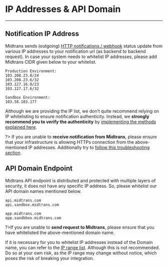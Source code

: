 # IP Addresses & API Domain
<hr>

## Notification IP Address

Midtrans sends (outgoing) [HTTP notifications / webhook](/en/after-payment/http-notification) status update from various IP addresses to your notification url (as backend to backend request). In case your system needs to whitelist IP addresses, please add Midtrans CIDR given below to your whitelist.
```
Production Environment:
103.208.23.0/24
103.208.23.6/32
103.127.16.0/23
103.127.17.6/32

Sandbox Environment:
103.58.103.177
```

Although we are providing the IP list, we don’t quite recommend relying on IP whitelisting to ensure notification authenticity. Instead, we **strongly recommend you to verify the authenticity** by [implementing the methods explained here](/en/after-payment/http-notification.md#verifying-notification-authenticity).

?> If you are unable to **receive notification from Midtrans**, please ensure that your infrastructure is allowing HTTPs connection from the above-mentioned IP addresses. Additionally try to [follow this troubleshooting section](/en/after-payment/http-notification.md#suggestion-on-troubleshooting-http-notification-failures).

## API Domain Endpoint

Midtrans API endpoint is distributed and protected with multiple layers of security, it does not have any specific IP address. So, please whitelist our API domain names mentioned below.  

```
api.midtrans.com
api.sandbox.midtrans.com

app.midtrans.com
app.sandbbox.midtrans.com
```

?>If you are unable to **send request to Midtrans**, please ensure that you have whitelisted the above-mentioned domain name.

If it is necessary for you to whitelist IP addresses instead of the Domain name, you can refer to the [IP range list](https://www.cloudflare.com/ips-v4). Although this is not recommended. Do so at your own risk, as the IP range may change without notice, which poses the risk of breaking your integration. 


<!-- @Deprecated: iframing is blocked by the destination page -->
<!-- [API IP address range](https://www.cloudflare.com/ips-v4 ':include :type=iframe width=100% height=300px') -->
